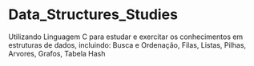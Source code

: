 # Data_Structures_Studies

Utilizando Linguagem C para estudar e exercitar os conhecimentos em estruturas de dados, incluindo:
Busca e Ordenação, Filas, Listas, Pilhas, Arvores, Grafos, Tabela Hash

